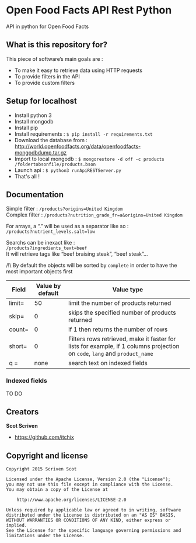 # Open Food Facts API Rest Python #

API in python for Open Food Facts

## What is this repository for? 

This piece of software’s main goals are :
* To make it easy to retrieve data using HTTP requests
* To provide filters in the API
* To provide custom filters


## Setup for localhost

* Install python 3
* Install mongodb
* Install pip
* Install requirements : `$ pip install -r requirements.txt`
* Download the database from : http://world.openfoodfacts.org/data/openfoodfacts-mongodbdump.tar.gz
* Import to local mongodb : `$ mongorestore -d off -c products /foldertobsonfile/products.bson`
* Launch api : `$ python3 runApiRESTServer.py`
* That's all !

## Documentation

Simple filter : `/products?origins=United Kingdom` <br/>
Complex filter : `/products?nutrition_grade_fr=a&origins=United Kingdom` <br/>

For arrays, a “.” will be used as a separator like so : <br/>
`/products?nutrient_levels.salt=low`

Searchs can be inexact like : <br/>
`/products?ingredients_text=beef`<br/>
It will retrieve tags like “beef braising steak”, “beef steak”...

/!\ By default the objects will be sorted by `complete` in order to have the most important objects first

Field         | Value by default | Value type
------------- | ---------------- | ---------
limit=        | 50               | limit the number of products returned
skip=         | 0                | skips the specified number of products returned
count=        | 0                | if 1 then returns the number of rows
short=        | 0                | Filters rows retrieved, make it faster for lists for example, if 1 columns projection on `code`, `lang` and `product_name`
q    =        | none             | search text on indexed fields

### Indexed fields

TO DO

## Creators

**Scot Scriven**
- <https://github.com/itchix>

## Copyright and license

    Copyright 2015 Scriven Scot
    
    Licensed under the Apache License, Version 2.0 (the "License");
    you may not use this file except in compliance with the License.
    You may obtain a copy of the License at
    
        http://www.apache.org/licenses/LICENSE-2.0
    
    Unless required by applicable law or agreed to in writing, software
    distributed under the License is distributed on an "AS IS" BASIS,
    WITHOUT WARRANTIES OR CONDITIONS OF ANY KIND, either express or implied.
    See the License for the specific language governing permissions and
    limitations under the License.
